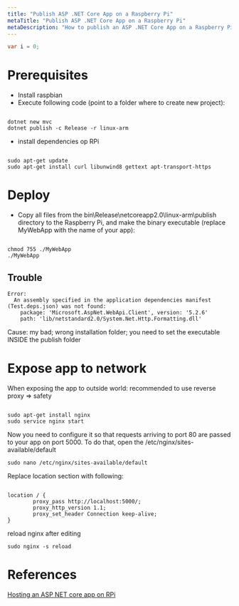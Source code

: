 ```yaml
---
title: "Publish ASP .NET Core App on a Raspberry Pi"
metaTitle: "Publish ASP .NET Core App on a Raspberry Pi"
metaDescription: "How to publish an ASP .NET Core App on a Raspberry Pi"
---
```


```csharp
var i = 0;
```


# Prerequisites
* Install raspbian
* Execute following code (point to a folder where to create new project):

```shell

dotnet new mvc
dotnet publish -c Release -r linux-arm

```

* install dependencies op RPi

```shell

sudo apt-get update
sudo apt-get install curl libunwind8 gettext apt-transport-https

```

# Deploy

* Copy all files from the bin\Release\netcoreapp2.0\linux-arm\publish directory to the Raspberry Pi, and make the binary executable (replace MyWebApp with the name of your app):

```shell

chmod 755 ./MyWebApp
./MyWebApp

```
## Trouble
```shell
Error:
  An assembly specified in the application dependencies manifest (Test.deps.json) was not found:
    package: 'Microsoft.AspNet.WebApi.Client', version: '5.2.6'
    path: 'lib/netstandard2.0/System.Net.Http.Formatting.dll'
```
Cause: my bad; wrong installation folder; you need to set the executable INSIDE the publish folder

# Expose app to network
When exposing the app to outside world: recommended to use reverse proxy => safety

```shell

sudo apt-get install nginx
sudo service nginx start

```

 Now you need to configure it so that requests arriving to port 80 are passed to your app on port 5000. To do that, open the /etc/nginx/sites-available/default

```shell
sudo nano /etc/nginx/sites-available/default
```

Replace location section with following:

```shell

location / {
        proxy_pass http://localhost:5000/;
        proxy_http_version 1.1;
        proxy_set_header Connection keep-alive;
}

```

reload nginx after editing

```shell
sudo nginx -s reload
```

# References

[Hosting an ASP NET core app on RPi](https://thomaslevesque.com/2018/04/17/hosting-an-asp-net-core-2-application-on-a-raspberry-pi/)